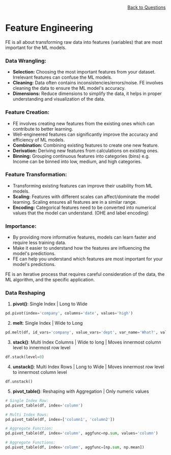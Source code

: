 <p align='right'><a align="right" href="https://github.com/KIRANKUMAR7296/Library/blob/main/Interview.md">Back to Questions</a></p>

# Feature Engineering
 
 FE is all about transforming raw data into features (variables) that are most important for the ML models.

### **Data Wrangling:**
- **Selection:** Choosing the most important features from your dataset. Irrelevant features can confuse the ML models.
- **Cleaning:** Data often contains inconsistencies/errors/noise. FE involves cleaning the data to ensure the ML model's accuracy.
- **Dimensions:** Reduce dimensions to simplify the data, it helps in proper understanding and visualization of the data.

### **Feature Creation:**
- FE involves creating new features from the existing ones which can contribute to better learning.
- Well-engineered features can significantly improve the accuracy and efficiency of ML models.
- **Combination:** Combining existing features to create one new feature.
- **Derivation:** Deriving new features from calculations on existing ones.
- **Binning:** Grouping continuous features into categories (bins) e.g. Income can be binned into low, medium, and high categories.

### **Feature Transformation:**
- Transforming existing features can improve their usability from ML models.
- **Scaling:** Features with different scales can affect/dominate the model learning. Scaling ensures all features are in a similar range.
- **Encoding:** Categorical features need to be converted into numerical values that the model can understand. (OHE and label encoding)

### **Importance:**
- By providing more informative features, models can learn faster and require less training data.
- Make it easier to understand how the features are influencing the model's predictions.
- FE can help you understand which features are most important for your model's predictions.

FE is an iterative process that requires careful consideration of the data, the ML algorithm, and the specific application. 

### **Data Reshaping**
1. **pivot()**: Single Index | Long to Wide

```python
pd.pivot(index='company', columns='date', values='high')
```

2. **melt**: Single Index | Wide to Long

```python
pd.melt(df, id_vars='company', value_vars='dept', var_name='What?', value_name='Which?')
```

3. **stack()**: Multi Index Columns | Wide to long | Moves innermost column level to innermost row level

```python
df.stack(level=0)
```   

4. **unstack()**: Multi Index Rows | Long to Wide | Moves innermost row level to innermost column level

```python
df.unstack()
```

5. **pivot_table()**: Reshaping with Aggregation | Only numeric values

```python
# Single Index Row:
pd.pivot_table(df, index='column')

# Multi Index Rows:
pd.pivot_table(df, index=['column1', 'column2'])

# Aggregate Function:
pd.pivot_table(df, index='column', aggfunc=np.sum, values='column')

# Aggregate Functions:
pd.pivot_table(df, index='column', aggfunc=[np.sum, np.mean])
```
